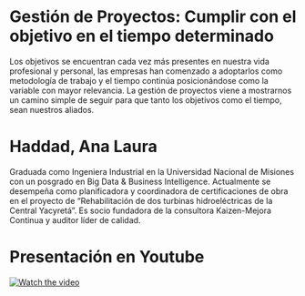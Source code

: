 # Gestión de Proyectos: Cumplir con el objetivo en el tiempo determinado
Los objetivos se encuentran cada vez más presentes en nuestra vida profesional y personal, las empresas han comenzado a adoptarlos como metodología de trabajo y el tiempo continúa posicionándose como la variable con mayor relevancia. La gestión de proyectos viene a mostrarnos un camino simple de seguir para que tanto los objetivos como el tiempo, sean nuestros aliados.
# Haddad, Ana Laura
Graduada como Ingeniera Industrial en la Universidad Nacional de Misiones con un posgrado en Big Data & Business Intelligence. Actualmente se desempeña como planificadora y coordinadora de certificaciones de obra en el proyecto de “Rehabilitación de dos turbinas hidroeléctricas de la Central Yacyretá”. Es socio fundadora de la consultora Kaizen-Mejora Continua y auditor líder de calidad. 
# Presentación en Youtube
 [![Watch the video](https://img.youtube.com/vi/2n4hbtjSQQg/maxresdefault.jpg)](https://www.youtube.com/watch?v=2n4hbtjSQQg)